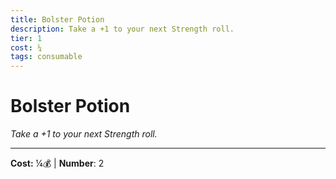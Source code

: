 ```yaml
---
title: Bolster Potion
description: Take a +1 to your next Strength roll.
tier: 1
cost: ¼
tags: consumable
---
```

# Bolster Potion

_Take a +1 to your next Strength roll._

___
**Cost:** ¼💰 | **Number**: 2
